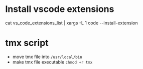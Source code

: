 # Install vscode extensions

 cat vs_code_extensions_list | xargs -L 1 code --install-extension 

# tmx script

- move tmx file into `/usr/local/bin`
- make tmx file executable `chmod +r tmx`
